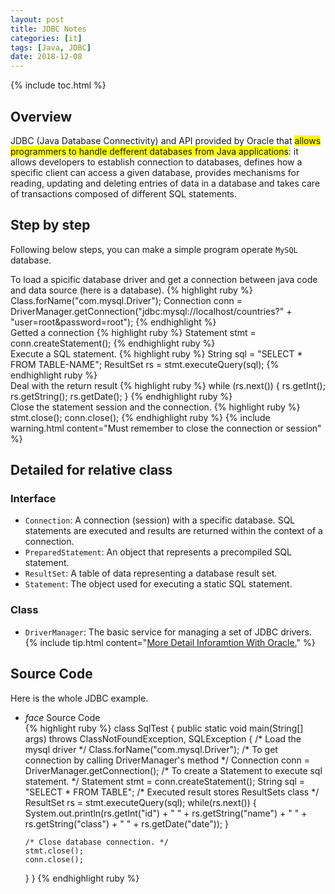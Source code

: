 ```yaml
---
layout: post
title: JDBC Notes
categories: [it]
tags: [Java, JDBC]
date: 2018-12-08
---
```

{% include toc.html %}
## Overview
JDBC (Java Database Connectivity) and API provided by Oracle that 
<span style="background-color: yellow" >allows programmers to handle 
defferent databases from Java applications</span>: it allows
developers to establish connection to databases, defines how a specific client
can access a given database, provides mechanisms for reading, updating and deleting entries of data in a database and takes care of transactions composed
of different SQL statements.


## Step by step 
Following below steps, you can make a simple program operate `MySQL` database.
<div class="thi-step">
<div class="step">
<div class="step-number"></div>
<div class="step-content" markdown="1">
To load a spicific database driver and get a connection between java code and data source (here is a database).
{% highlight ruby %}
Class.forName("com.mysql.Driver");
Connection conn = DriverManager.getConnection("jdbc:mysql://localhost/countries?" + "user=root&password=root");
{% endhighlight %}
</div>
</div>

<div class="step">
<div class="step-number"></div>
<div class="step-content" markdown="1">
Getted a connection
{% highlight ruby %}
Statement stmt = conn.createStatement();
{% endhighlight ruby %}
</div>
</div>

<div class="step">
<div class="step-number"></div>
<div class="step-content" markdown="1">
Execute a SQL statement.
{% highlight ruby %}
String sql = "SELECT * FROM TABLE-NAME";
ResultSet rs = stmt.executeQuery(sql);
{% endhighlight ruby %}
</div>
</div>

<div class="step">
<div class="step-number"></div>
<div class="step-content" markdown="1">
Deal with the return result 
{% highlight ruby %}
while (rs.next()) {
  rs.getInt();
  rs.getString();
  rs.getDate();
}
{% endhighlight ruby %}
</div>
</div>

<div class="step">
<div class="step-number"></div>
<div class="step-content" markdown="1">
Close the statement session and the connection.
{% highlight ruby %}
stmt.close();
conn.close();
{% endhighlight ruby %}
{% include warning.html content="Must remember to close the connection or session" %}
</div>
</div>
</div>


## Detailed for relative class

### Interface
- `Connection`: A connection (session) with a specific database. SQL statements
 are executed and results are returned within  the context of a connection.
- `PreparedStatement`: An object that represents a precompiled SQL statement.
- `ResultSet`: A table of data representing a database result set.
- `Statement`: The object used for executing a static SQL statement.

### Class
- `DriverManager`: The basic service for managing a set of JDBC drivers.
{% include tip.html content="[More Detail Inforamtion With Oracle.](https://docs.oracle.com/javase/8/docs/api/java/sql/package-summary.html)" %}
## Source Code
Here is the whole JDBC example. 
<ul class="collapsible" data-collapsible="accordion">
<li>
<div class ="collapsible-header" markdown="1"><i class="material-icons">face</i>
Source Code
</div>
<div class="collapsible-body" markdown="1">
{% highlight ruby %}
class SqlTest {
  public static void main(String[] args) throws ClassNotFoundException, SQLException {
    /* Load the mysql driver */
    Class.forName("com.mysql.Driver");
    /* To get connection by calling DriverManager's method */
    Connection conn = DriverManager.getConnection();
    /* To create a Statement to execute sql statement. */
    Statement stmt = conn.createStatement();
    String sql = "SELECT * FROM TABLE";
    /* Executed result stores ResultSets class */ 
    ResultSet rs = stmt.executeQuery(sql);
    while(rs.next()) {
      System.out.println(rs.getInt("id") + " "
        + rs.getString("name") + " "
        + rs.getString("class") + " "
        + rs.getDate("date"));
    }

    /* Close database connection. */
    stmt.close();
    conn.close();
  }
}
{% endhighlight ruby %}
